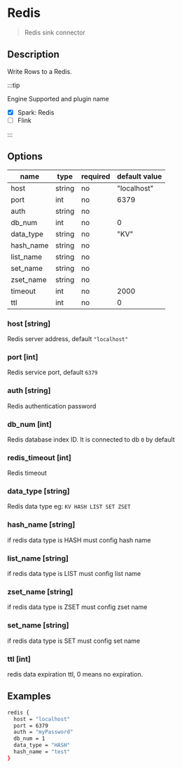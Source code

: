# Redis

> Redis sink connector

## Description

Write Rows to a Redis.

:::tip

Engine Supported and plugin name

* [x] Spark: Redis
* [ ] Flink

:::

## Options

| name      | type   | required | default value |
|-----------|--------|----------|---------------|
| host      | string | no       | "localhost"   |
| port      | int    | no       | 6379          |
| auth      | string | no       |               |
| db_num    | int    | no       | 0             |
| data_type | string | no       | "KV"          |
| hash_name | string | no       |               |
| list_name | string | no       |               |
| set_name  | string | no       |               |
| zset_name | string | no       |               |
| timeout   | int    | no       | 2000          |
| ttl       | int    | no       | 0             |

### host [string]

Redis server address, default `"localhost"`

### port [int]

Redis service port, default `6379`

### auth [string]

Redis authentication password

### db_num [int]

Redis database index ID. It is connected to db `0` by default

### redis_timeout [int]

Redis timeout

### data_type [string]

Redis data type eg: `KV HASH LIST SET ZSET`

### hash_name [string]

if redis data type is HASH must config hash name 

### list_name [string]

if redis data type is LIST must config list name

### zset_name [string]

if redis data type is ZSET must config zset name

### set_name [string]

if redis data type is SET must config set name

### ttl [int]

redis data expiration ttl, 0 means no expiration.

## Examples

```bash
redis {
  host = "localhost"
  port = 6379
  auth = "myPassword"
  db_num = 1
  data_type = "HASH"
  hash_name = "test"
}
```
